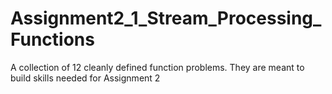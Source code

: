 # Assignment2_1_Stream_Processing_Functions
A collection of 12 cleanly defined function problems. They are meant to build skills needed for Assignment 2
